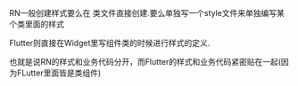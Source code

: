 RN一般创建样式要么在 类文件直接创建.要么单独写一个style文件来单独编写某个类里面的样式

Flutter则直接在Widget里写组件类的时候进行样式的定义.

也就是说RN的样式和业务代码分开，而Flutter的样式和业务代码紧密贴在一起(因为FLutter里面皆是类组件)
<!--stackedit_data:
eyJoaXN0b3J5IjpbMTE4NzUxNDQwXX0=
-->